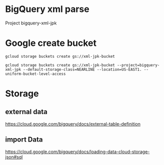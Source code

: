 # BigQuery xml parse
Project bigquery-xml-jpk


# Google create bucket
```
gcloud storage buckets create gs://xml-jpk-bucket

gcloud storage buckets create gs://xml-jpk-bucket --project=bigquery-xml-jpk --default-storage-class=NEARLINE --location=US-EAST1. --uniform-bucket-level-access
```

# Storage
## external data
https://cloud.google.com/bigquery/docs/external-table-definition

## import Data 

https://cloud.google.com/bigquery/docs/loading-data-cloud-storage-json#sql
